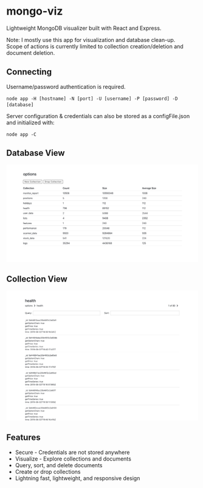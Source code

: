 # mongo-viz

Lightweight MongoDB visualizer built with React and Express.

Note: I mostly use this app for visualization and database clean-up.  
Scope of actions is currently limited to collection creation/deletion and document deletion.

## Connecting

Username/password authentication is required.

```
node app -H [hostname] -N [port] -U [username] -P [password] -D [database]
```

Server configuration & credentials can also be stored as a configFile.json and initialized with:

```
node app -C
```

## Database View

![Database View](https://raw.githubusercontent.com/forrestzhang107/mongo-viz/master/images/database.png)

## Collection View

![Collection View](https://raw.githubusercontent.com/forrestzhang107/mongo-viz/master/images/collection.png)

## Features

* Secure - Credentials are not stored anywhere
* Visualize - Explore collections and documents
* Query, sort, and delete documents
* Create or drop collections
* Lightning fast, lightweight, and responsive design
